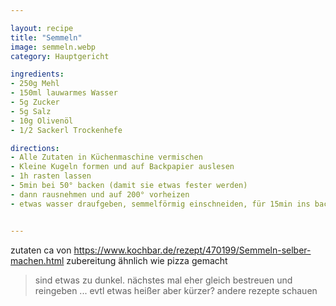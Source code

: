 ```yaml
---

layout: recipe
title: "Semmeln"
image: semmeln.webp
category: Hauptgericht

ingredients:
- 250g Mehl
- 150ml lauwarmes Wasser
- 5g Zucker
- 5g Salz
- 10g Olivenöl
- 1/2 Sackerl Trockenhefe

directions:
- Alle Zutaten in Küchenmaschine vermischen
- Kleine Kugeln formen und auf Backpapier auslesen
- 1h rasten lassen
- 5min bei 50° backen (damit sie etwas fester werden)
- dann rausnehmen und auf 200° vorheizen
- etwas wasser draufgeben, semmelförmig einschneiden, für 15min ins backrohr geben


---
```


zutaten ca von https://www.kochbar.de/rezept/470199/Semmeln-selber-machen.html
zubereitung ähnlich wie pizza gemacht
> sind etwas zu dunkel. nächstes mal eher gleich bestreuen und reingeben ... evtl etwas heißer aber kürzer? andere rezepte schauen